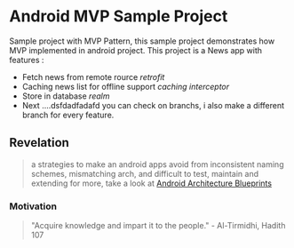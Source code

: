 # Android MVP Sample Project

Sample project with MVP Pattern, this sample project demonstrates how MVP implemented in android project. 
This project is a News app with features : 
- Fetch news from remote rource *retrofit*
- Caching news list for offline support *caching interceptor*
- Store in database *realm*
- Next ....dsfdadfadafd
you can check on branchs, i also make a different branch for every feature.


## Revelation
> a strategies to make an android apps avoid from inconsistent naming schemes, mismatching arch, and difficult to test, maintain and extending
for more, take a look at [Android Architecture Blueprints](https://github.com/googlesamples/android-architecture)



### Motivation
> "Acquire knowledge and impart it to the people." - Al-Tirmidhi, Hadith 107 

